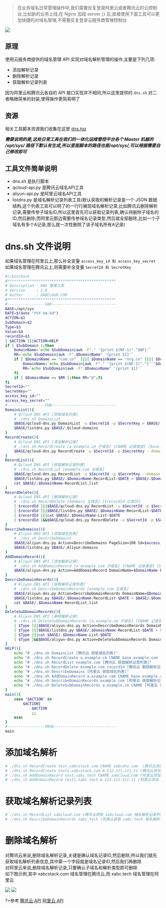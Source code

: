 >在业务域名日常管理操作中,我们需要反复登录阿里云或者腾讯云的云控制台,比如新的业务上线,在 Nginx 加段 server {} 后,直接使用下面工具可以更加快捷的对域名管理,不需要反复登录云服务商管理控制台

![](https://s.xabcloud.com/_media/dns.png)

## 原理

使用云服务商提供的域名管理 API 实现对域名解析管理的操作,主要是下列几项:

- 添加解析记录
- 删除解析记录
- 获取解析记录列表

因为阿里云和腾讯云各自的 API 接口实现并不相同,所以这里提供的 `dns.sh` 对二者略微简单的封装,使得操作更简易明了

## 资源

相关工具脚本资源我们收集在这里 [dns.tgz](https://s.xabcloud.com/file/dns.tgz)

<b>_需要说明的是,这些日常工具在我们的一体化运维管控平台各个 Master 机器的 /opt/sys/ 路径下默认有生成,所以里面脚本的路径也是/opt/sys/,可以根据需要自己修改即可_</b>

## 工具文件简单说明

- dns.sh 是执行脚本
- qcloud-api.py 是腾讯云域名API工具
- aliyun-api.py 是阿里云域名API工具
- listdns.py 是域名解析记录列表工具(默认获取的解析记录是一个 JSON 数据结构,这个列表工具可以明了的一行行展现域名解析记录,比如腾讯云删除解析记录,需要传参子域名ID,所以这里首先可以获取记录列表,确认待删除子域名的ID,然后删除;而阿里云那边需要传参域名记录类型,然后就全部删除,比如一个子域名有多个A记录,那么就一次性删除了该子域名所有A记录)

# dns.sh 文件说明

如果域名管理在阿里云上,那么补全变量 `access_key_id 和 access_key_secret`  
如果域名管理在腾讯云上,则需要补全变量 `SecretId 和 SecretKey`

```bash
#!/bin/bash
#*************************************************
# Description : DNS 管理工具
# Version     : 2.0
# Author      : XABCLOUD.COM
#*************************************************
#-----------------VAR-----------------------------
BASE=/opt/sys
DATE=$(date "+%Y-%m-%d")
ACTION=$1
SubDomain=$2
Type=$3
Value=$4
recordId=$3
[ $ACTION ]||ACTION=HELP
if [ $SubDomain ];then
	DomainName=`echo $SubDomain|awk -F"." '{print $(NF-1)"."$NF}'`
	RR=`echo $SubDomain|awk -F".$DomainName" '{print $1}'`
	if [ $DomainName == "com.cn"  ]||[ $DomainName == "org.cn" ]||[ $DomainName == "gov.cn" ];then
		DomainName=`echo $SubDomain|awk -F"." '{print $(NF-2)"."}'`"$DomainName"
		RR=`echo $SubDomain|awk -F".$DomainName" '{print $1}'`
	fi
	if [ $DomainName == $RR ];then RR="@";fi
fi
SecretId=""
SecretKey=""
access_key_id=""
access_key_secret=""
#-----------------FUN-----------------------------
DomainList(){
	# Qcloud DNS API [获取域名列表]
	# ./dns.sh DomainList
	$BASE/qcloud-dns.py DomainList -u $SecretId -p $SecretKey > $BASE/.Qcloud-domains
	$BASE/listdns.py $BASE/.Qcloud-domains
}
RecordCreate(){
	# Qcloud DNS API [添加解析记录]
	# ./dns.sh RecordCreate [a.example.cm 子域名] [CNAME 记录类型] [base.example.com 记录地址]
	$BASE/qcloud-dns.py RecordCreate -u $SecretId -p $SecretKey --domain $DomainName --subDomain $RR --recordType $Type --value $Value
}
RecordList(){
	# Qcloud DNS API [获取解析记录列表]
	# ./dns.sh RecordList [example.com 主域名]
	$BASE/qcloud-dns.py RecordList -u $SecretId -p $SecretKey --domain $DomainName > $BASE/.$DomainName-RecordList-$DATE
	$BASE/listdns.py $BASE/.$DomainName-RecordList-$DATE > $BASE/.$DomainName-RecordList.list
	cat $BASE/.$DomainName-RecordList.list
}
RecordDelete(){
	# Qcloud DNS API [删除解析记录]
	# ./dns.sh RecordDelete [$domain 主域名] [$recordId 记录ID]
	[ $recordId ]||$BASE/qcloud-dns.py RecordList -u $SecretId -p $SecretKey --domain $DomainName > $BASE/.$DomainName-RecordList-$DATE
	[ $recordId ]||$BASE/listdns.py $BASE/.$DomainName-RecordList-$DATE > $BASE/.$DomainName-List-$DATE
	[ $recordId ]||cat $BASE/.$DomainName-List-$DATE
	[ $recordId ]&&$BASE/qcloud-dns.py RecordDelete -u $SecretId -p $SecretKey --domain $DomainName --recordId $recordId
}
DescribeDomains(){
	# Aliyun DNS API [获取域名列表]
	# ./dns.sh DescribeDomains
	$BASE/aliyun-dns.py Action=DescribeDomains PageSize=100 Id=$access_key_id Secret=$access_key_secret|sed 's/true/True/g;s/false/False/g' > $BASE/.Aliyun-domains
	$BASE/listdns.py $BASE/.Aliyun-domains
}
AddDomainRecord(){
	# Aliyun DNS API [添加解析记录]
	# ./dns.sh AddDomainRecord [a.example.com 子域名] [CNAME 记录类型] [base.example.com 记录地址]
	$BASE/aliyun-dns.py Action=AddDomainRecord DomainName=$DomainName RR=$RR Type=$Type Value=$Value Id=$access_key_id Secret=$access_key_secret
}
DescribeDomainRecords(){
	# Aliyun DNS API [获取解析记录列表]
	# ./dns.sh DescribeDomainRecords [example.com 主域名]
	$BASE/aliyun-dns.py Action=DescribeDomainRecords DomainName=$DomainName PageSize=500 Id=$access_key_id Secret=$access_key_secret|sed 's/true/True/g;s/false/False/g' > $BASE/.$DomainName-RecordList-$DATE
	$BASE/listdns.py $BASE/.$DomainName-RecordList-$DATE > $BASE/.$DomainName-RecordList.list
	cat $BASE/.$DomainName-RecordList.list
}
DeleteSubDomainRecords(){
	# Aliyun DNS API [删除解析记录]
	# ./dns.sh DeleteSubDomainRecords [a.example.cm 子域名] [CNAME 记录类型]
	[ $Type ]||$BASE/aliyun-dns.py Action=DescribeDomainRecords DomainName=$DomainName PageSize=500 Id=$access_key_id Secret=$access_key_secret|sed 's/true/True/g;s/false/False/g' > $BASE/.$DomainName-RecordList-$DATE
	[ $Type ]||$BASE/listdns.py $BASE/.$DomainName-RecordList-$DATE > $BASE/.$DomainName-List-$DATE
	[ $Type ]||cat $BASE/.$DomainName-List-$DATE
	[ $Type ]&&$BASE/aliyun-dns.py Action=DeleteSubDomainRecords DomainName=$DomainName RR=$RR Type=$Type Id=$access_key_id Secret=$access_key_secret
}
HELP(){
	echo "# ./dns.sh DomainList [腾讯云 获取域名列表]"
	echo "# ./dns.sh RecordCreate a.example.cm CNAME base.example.com [腾讯云 添加解析记录]"
	echo "# ./dns.sh RecordList example.com [腾讯云 获取解析记录列表]"
	echo "# ./dns.sh RecordDelete example.com recordId [腾讯云 删除解析记录]"
	echo "# ./dns.sh DescribeDomains [阿里云 获取域名列表]"
	echo "# ./dns.sh AddDomainRecord a.example.com CNAME base.example.com [阿里云 添加解析记录]"
	echo "# ./dns.sh DescribeDomainRecords example.com [阿里云 获取解析记录列表]"
	echo "# ./dns.sh DeleteSubDomainRecords a.example.cm CNAME [阿里云 删除解析记录]"
}
main(){
	case "$ACTION" in
		$ACTION)
			$ACTION
			;;
	esac
}
#-----------------PROG----------------------------
main
```

# 添加域名解析

```bash
# ./dns.sh RecordCreate test.xabcstack.com CNAME xabcdns.com  (腾讯云添加 test.xabcstack.com CNAME xabcdns.com)
# ./dns.sh RecordCreate test1.xabcstack.com A 112.111.111.11 (腾讯云添加 test1.xabcstack.com A记录 112.111.111.11)
# ./dns.sh AddDomainRecord test.xabc.tech CNAME xabcloud.com (阿里云添加 test.xabc.tech CNAME xabcdns.com)
# ./dns.sh AddDomainRecord test1.xabc.tech A 112.111.111.11 (阿里云添加 test1.xabc.tech A记录 112.111.111.11)
```

# 获取域名解析记录列表

```bash
# ./dns.sh RecordList xabcloud.com (腾讯云获取 xabcloud.com 域名解析记录列表）
# ./dns.sh DescribeDomainRecords xabc.tech (阿里云获取 xabc.tech 域名解析记录列表)
```

# 删除域名解析

对腾讯云来说,删除域名解析记录,关键是确认域名记录ID,然后删除;所以我们就先获取域名解析列表信息,其中第一个字段就是域名记录ID,然后我们再删除  
对阿里云来说,删除域名解析记录,只要确认子域名和解析类型即可删除  
如下图示例,其中 xabcstack.com 域名管理在腾讯云,而 xabc.tech 域名管理在阿里云

![](https://s.xabcloud.com/_media/qddns.png)
![](https://s.xabcloud.com/_media/addns.png)

?>参考 [腾讯云 API](https://cloud.tencent.com/document/api) [阿里云 API](https://developer.aliyun.com/api)
